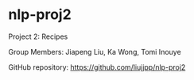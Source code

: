 # nlp-proj2
Project 2: Recipes

Group Members: Jiapeng Liu, Ka Wong, Tomi Inouye

GitHub repository: https://github.com/liujjpp/nlp-proj2
